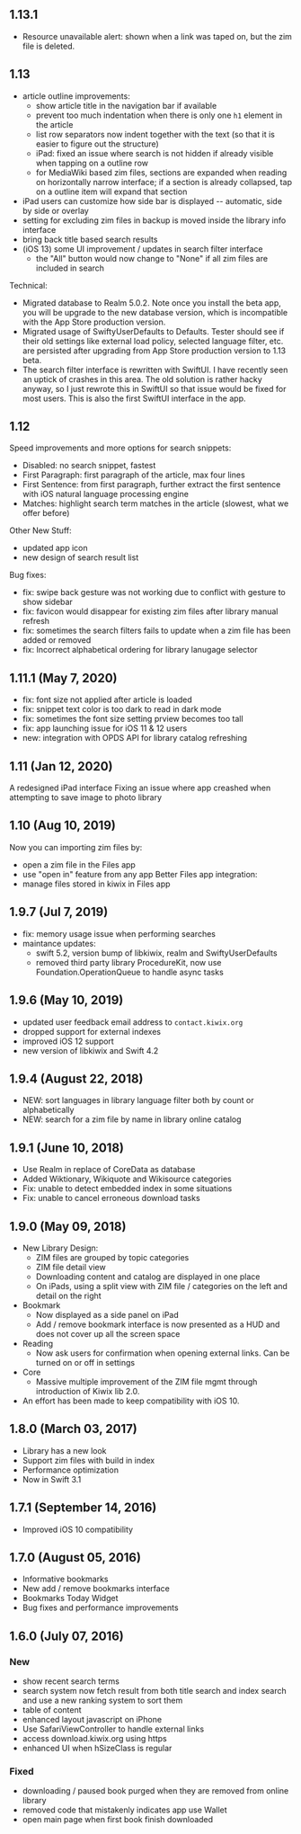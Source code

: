 ## 1.13.1

- Resource unavailable alert: shown when a link was taped on, but the zim file is deleted.

## 1.13

- article outline improvements:
  - show article title in the navigation bar if available
  - prevent too much indentation when there is only one `h1` element in the article
  - list row separators now indent together with the text (so that it is easier to figure out the structure)
  - iPad: fixed an issue where search is not hidden if already visible when tapping on a outline row
  - for MediaWiki based zim files, sections are expanded when reading on horizontally narrow interface; if a section is already collapsed, tap on a outline item will expand that section
- iPad users can customize how side bar is displayed -- automatic, side by side or overlay
- setting for excluding zim files in backup is moved inside the library info interface
- bring back title based search results
- (iOS 13) some UI improvement / updates in search filter interface
  - the "All" button would now change to "None" if all zim files are included in search

Technical:

- Migrated database to Realm 5.0.2. Note once you install the beta app, you will be upgrade to the new database version, which is incompatible with the App Store production version.
- Migrated usage of SwiftyUserDefaults to Defaults. Tester should see if their old settings like external load policy, selected language filter, etc. are persisted after upgrading from App Store production version to 1.13 beta.
- The search filter interface is rewritten with SwiftUI. I have recently seen an uptick of crashes in this area. The old solution is rather hacky anyway, so I just rewrote this in SwiftUI so that issue would be fixed for most users. This is also the first SwiftUI interface in the app.

## 1.12

Speed improvements and more options for search snippets:

- Disabled: no search snippet, fastest
- First Paragraph: first paragraph of the article, max four lines
- First Sentence: from first paragraph, further extract the first sentence with iOS natural language processing engine
- Matches: highlight search term matches in the article (slowest, what we offer before)

Other New Stuff: 

- updated app icon
- new design of search result list

Bug fixes:

- fix: swipe back gesture was not working due to conflict with gesture to show sidebar
- fix: favicon would disappear for existing zim files after library manual refresh
- fix: sometimes the search filters fails to update when a zim file has been added or removed
- fix: Incorrect alphabetical ordering for library lanugage selector

## 1.11.1 (May 7, 2020)

- fix: font size not applied after article is loaded
- fix: snippet text color is too dark to read in dark mode
- fix: sometimes the font size setting prview becomes too tall
- fix: app launching issue for iOS 11 & 12 users
- new: integration with OPDS API for library catalog refreshing


## 1.11 (Jan 12, 2020)

A redesigned iPad interface
Fixing an issue where app creashed when attempting to save image to photo library


## 1.10 (Aug 10, 2019)

Now you can importing zim files by:
- open a zim file in the Files app
- use "open in" feature from any app
Better Files app integration:
- manage files stored in kiwix in Files app

## 1.9.7 (Jul 7, 2019)

- fix: memory usage issue when performing searches
- maintance updates:
  - swift 5.2, version bump of libkiwix, realm and SwiftyUserDefaults
  - removed third party library ProcedureKit, now use Foundation.OperationQueue to handle async tasks

## 1.9.6 (May 10, 2019)

- updated user feedback email address to `contact.kiwix.org`
- dropped support for external indexes
- improved iOS 12 support
- new version of libkiwix and Swift 4.2

## 1.9.4 (August 22, 2018)
- NEW: sort languages in library language filter both by count or alphabetically
- NEW: search for a zim file by name in library online catalog

## 1.9.1 (June 10, 2018)
- Use Realm in replace of CoreData as database
- Added Wiktionary, Wikiquote and Wikisource categories
- Fix: unable to detect embedded index in some situations
- Fix: unable to cancel erroneous download tasks

## 1.9.0 (May 09, 2018)

- New Library Design:
  - ZIM files are grouped by topic categories
  - ZIM file detail view
  - Downloading content and catalog are displayed in one place
  - On iPads, using a split view with ZIM file / categories on the left and detail on the right
- Bookmark
  - Now displayed as a side panel on iPad
  - Add / remove bookmark interface is now presented as a HUD and does not cover up all the screen space
- Reading
  - Now ask users for confirmation when opening external links. Can be turned on or off in settings
- Core
  - Massive multiple improvement of the ZIM file mgmt through introduction of Kiwix lib 2.0.
- An effort has been made to keep compatibility with iOS 10.

## 1.8.0 (March 03, 2017)

- Library has a new look
- Support zim files with build in index
- Performance optimization
- Now in Swift 3.1

## 1.7.1 (September 14, 2016)

- Improved iOS 10 compatibility

## 1.7.0 (August 05, 2016)

- Informative bookmarks
- New add / remove bookmarks interface
- Bookmarks Today Widget
- Bug fixes and performance improvements

## 1.6.0 (July 07, 2016)

### New
- show recent search terms
- search system now fetch result from both title search and index search and use a new ranking system to sort them
- table of content
- enhanced layout javascript on iPhone
- Use SafariViewController to handle external links
- access download.kiwix.org using https
- enhanced UI when hSizeClass is regular

### Fixed
- downloading / paused book purged when they are removed from online library
- removed code that mistakenly indicates app use Wallet
- open main page when first book finish downloaded
